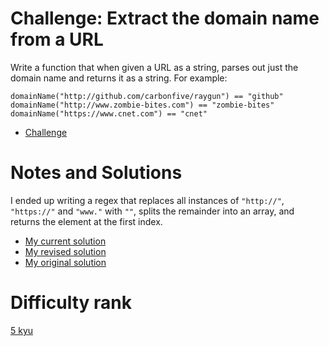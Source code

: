 # Challenge: Extract the domain name from a URL

Write a function that when given a URL as a string, parses out just the domain name and returns it as a string. For example:

```
domainName("http://github.com/carbonfive/raygun") == "github"
domainName("http://www.zombie-bites.com") == "zombie-bites"
domainName("https://www.cnet.com") == "cnet"
```

- [Challenge](https://www.codewars.com/kata/514a024011ea4fb54200004b)

# Notes and Solutions

I ended up writing a regex that replaces all instances of `"http://"`, `"https://"` and `"www."` with `""`, splits the remainder into an array, and returns the element at the first index.

- [My current solution](solution.js)
- [My revised solution](solution-revised1.js)
- [My original solution](solution-original.js)

# Difficulty rank

[5 kyu](https://docs.codewars.com/gamification/ranks)
